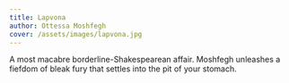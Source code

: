 ```yaml
---
title: Lapvona
author: Ottessa Moshfegh 
cover: /assets/images/lapvona.jpg
---
```

A most macabre borderline-Shakespearean affair. Moshfegh unleashes a fiefdom of bleak fury that settles into the pit of your stomach.
